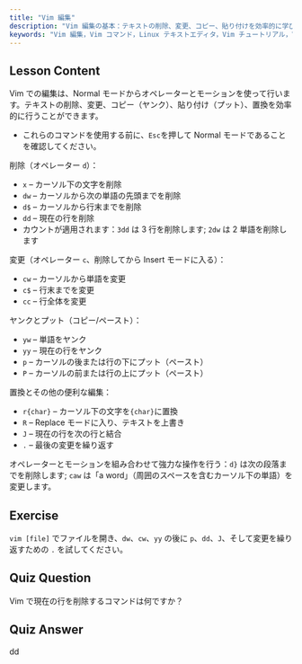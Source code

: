 ```yaml
---
title: "Vim 編集"
description: "Vim 編集の基本：テキストの削除、変更、コピー、貼り付けを効率的に学びます。初心者向けの必須 Vim コマンドを習得し、Linux のテキスト編集スキルを向上させます。"
keywords: "Vim 編集，Vim コマンド，Linux テキストエディタ，Vim チュートリアル，Vim ガイド，初心者 Vim, dd コマンド，Vim 削除"
---
```


## Lesson Content

Vim での編集は、Normal モードからオペレーターとモーションを使って行います。テキストの削除、変更、コピー（ヤンク）、貼り付け（プット）、置換を効率的に行うことができます。

- これらのコマンドを使用する前に、`Esc`を押して Normal モードであることを確認してください。

削除（オペレーター `d`）：

- `x` – カーソル下の文字を削除
- `dw` – カーソルから次の単語の先頭までを削除
- `d$` – カーソルから行末までを削除
- `dd` – 現在の行を削除
- カウントが適用されます：`3dd` は 3 行を削除します; `2dw` は 2 単語を削除します

変更（オペレーター `c`、削除してから Insert モードに入る）：

- `cw` – カーソルから単語を変更
- `c$` – 行末までを変更
- `cc` – 行全体を変更

ヤンクとプット（コピー/ペースト）：

- `yw` – 単語をヤンク
- `yy` – 現在の行をヤンク
- `p` – カーソルの後または行の下にプット（ペースト）
- `P` – カーソルの前または行の上にプット（ペースト）

置換とその他の便利な編集：

- `r{char}` – カーソル下の文字を`{char}`に置換
- `R` – Replace モードに入り、テキストを上書き
- `J` – 現在の行を次の行と結合
- `.` – 最後の変更を繰り返す

オペレーターとモーションを組み合わせて強力な操作を行う：`d}` は次の段落までを削除します; `caw` は「a word」（周囲のスペースを含むカーソル下の単語）を変更します。

## Exercise

`vim [file]` でファイルを開き、`dw`、`cw`、`yy` の後に `p`、`dd`、`J`、そして変更を繰り返すための `.` を試してください。

## Quiz Question

Vim で現在の行を削除するコマンドは何ですか？

## Quiz Answer

dd
